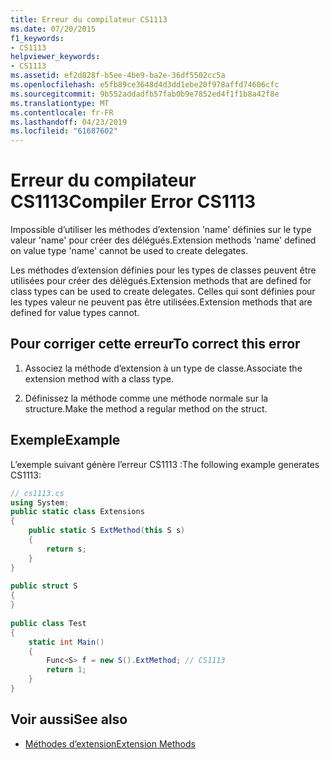 ```yaml
---
title: Erreur du compilateur CS1113
ms.date: 07/20/2015
f1_keywords:
- CS1113
helpviewer_keywords:
- CS1113
ms.assetid: ef2d828f-b5ee-4be9-ba2e-36df5502cc5a
ms.openlocfilehash: e5fb89ce3648d4d3dd1ebe20f978affd74606cfc
ms.sourcegitcommit: 9b552addadfb57fab0b9e7852ed4f1f1b8a42f8e
ms.translationtype: MT
ms.contentlocale: fr-FR
ms.lasthandoff: 04/23/2019
ms.locfileid: "61687602"
---
```

# <a name="compiler-error-cs1113"></a><span data-ttu-id="76e92-102">Erreur du compilateur CS1113</span><span class="sxs-lookup"><span data-stu-id="76e92-102">Compiler Error CS1113</span></span>
<span data-ttu-id="76e92-103">Impossible d’utiliser les méthodes d’extension 'name' définies sur le type valeur 'name' pour créer des délégués.</span><span class="sxs-lookup"><span data-stu-id="76e92-103">Extension methods 'name' defined on value type 'name' cannot be used to create delegates.</span></span>  
  
 <span data-ttu-id="76e92-104">Les méthodes d’extension définies pour les types de classes peuvent être utilisées pour créer des délégués.</span><span class="sxs-lookup"><span data-stu-id="76e92-104">Extension methods that are defined for class types can be used to create delegates.</span></span> <span data-ttu-id="76e92-105">Celles qui sont définies pour les types valeur ne peuvent pas être utilisées.</span><span class="sxs-lookup"><span data-stu-id="76e92-105">Extension methods that are defined for value types cannot.</span></span>  
  
## <a name="to-correct-this-error"></a><span data-ttu-id="76e92-106">Pour corriger cette erreur</span><span class="sxs-lookup"><span data-stu-id="76e92-106">To correct this error</span></span>  
  
1. <span data-ttu-id="76e92-107">Associez la méthode d’extension à un type de classe.</span><span class="sxs-lookup"><span data-stu-id="76e92-107">Associate the extension method with a class type.</span></span>  
  
2. <span data-ttu-id="76e92-108">Définissez la méthode comme une méthode normale sur la structure.</span><span class="sxs-lookup"><span data-stu-id="76e92-108">Make the method a regular method on the struct.</span></span>  
  
## <a name="example"></a><span data-ttu-id="76e92-109">Exemple</span><span class="sxs-lookup"><span data-stu-id="76e92-109">Example</span></span>  
 <span data-ttu-id="76e92-110">L’exemple suivant génère l’erreur CS1113 :</span><span class="sxs-lookup"><span data-stu-id="76e92-110">The following example generates CS1113:</span></span>  
  
```csharp  
// cs1113.cs  
using System;  
public static class Extensions  
{  
    public static S ExtMethod(this S s)  
    {  
        return s;  
    }  
}  
  
public struct S  
{  
}  
  
public class Test  
{  
    static int Main()  
    {  
        Func<S> f = new S().ExtMethod; // CS1113  
        return 1;  
    }  
}  
```  
  
## <a name="see-also"></a><span data-ttu-id="76e92-111">Voir aussi</span><span class="sxs-lookup"><span data-stu-id="76e92-111">See also</span></span>

- [<span data-ttu-id="76e92-112">Méthodes d’extension</span><span class="sxs-lookup"><span data-stu-id="76e92-112">Extension Methods</span></span>](../../csharp/programming-guide/classes-and-structs/extension-methods.md)
